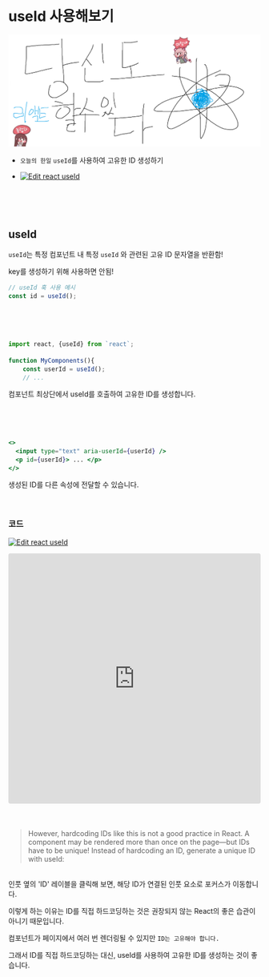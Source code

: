 # useId 사용해보기

![Alt text](../images/canIReactBG/%EB%8B%B9%EC%8B%A0%EB%8F%84%ED%95%A0%EC%88%98%EC%9E%88%EB%8B%A4%EB%A6%AC%EC%95%A1%ED%8A%B8.png)

- `오늘의 한일` `useId`를 사용하여 고유한 ID 생성하기
- [![Edit react useId](https://codesandbox.io/static/img/play-codesandbox.svg)](https://codesandbox.io/s/react-useid-t4vwn6?autoresize=1&fontsize=14&hidenavigation=1&module=%2Fsrc%2FApp.js&theme=dark)

  <br/>
  <br/>
  <br/>

## useId

`useId`는 특정 컴포넌트 내 특정 `useId` 와 관련된 고유 ID 문자열을 반환함!

key를 생성하기 위해 사용하면 안됨!

```jsx
// useId 훅 사용 예시
const id = useId();
```

<br/>
<br/>
<br/>

```jsx
import react, {useId} from `react`;

function MyComponents(){
    const userId = useId();
    // ...
```

컴포넌트 최상단에서 useId를 호출하여 고유한 ID를 생성합니다.

<br/>
<br/>
<br/>

```jsx
<>
  <input type="text" aria-userId={userId} />
  <p id={userId}> ... </p>
</>
```

생성된 ID를 다른 속성에 전달할 수 있습니다.
<br/>
<br/>
<br/>

### 코드

[![Edit react useId](https://codesandbox.io/static/img/play-codesandbox.svg)](https://codesandbox.io/s/react-useid-9dg93p?autoresize=1&fontsize=14&hidenavigation=1&theme=dark)

<iframe src="https://codesandbox.io/embed/react-useid-9dg93p?autoresize=1&fontsize=14&hidenavigation=1&theme=dark"
     style="width:100%; height:500px; border:0; border-radius: 4px; overflow:hidden;"
     title="react useId"
     allow="accelerometer; ambient-light-sensor; camera; encrypted-media; geolocation; gyroscope; hid; microphone; midi; payment; usb; vr; xr-spatial-tracking"
     sandbox="allow-forms allow-modals allow-popups allow-presentation allow-same-origin allow-scripts"
   ></iframe>

<br/>
<br/>
<br/>

<blockquote>
However, hardcoding IDs like this is not a good practice in React. A component may be rendered more than once on the page—but IDs have to be unique! Instead of hardcoding an ID, generate a unique ID with useId:
</blockquote>
<br/>
인풋 옆의 'ID' 레이블을 클릭해 보면, 해당 ID가 연결된 인풋 요소로 포커스가 이동합니다.

이렇게 하는 이유는 ID를 직접 하드코딩하는 것은 권장되지 않는 React의 좋은 습관이 아니기 때문입니다.

컴포넌트가 페이지에서 여러 번 렌더링될 수 있지만 `ID는 고유해야 합니다.`

그래서 ID를 직접 하드코딩하는 대신, useId를 사용하여 고유한 ID를 생성하는 것이 좋습니다.
